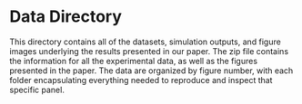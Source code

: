 # Data Directory

This directory contains all of the datasets, simulation outputs, and figure images underlying the results presented in our paper. The zip file contains the information for all the experimental data, as well as the figures presented in the paper. The data are organized by figure number, with each folder encapsulating everything needed to reproduce and inspect that specific panel.


